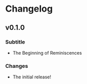 # Changelog

## v0.1.0

### Subtitle

- The Beginning of Reminiscences

### Changes

- The initial release!
